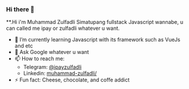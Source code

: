 ### Hi there 👋


**.Hi i'm Muhammad Zulfadli Simatupang fullstack Javascript wannabe, u can called me ipay or zulfadli whatever u want. 

- 🌱 I’m currently learning Javascript with its framework such as VueJs and etc
- 💬 Ask Google whatever u want
- 📫 How to reach me: 
  - Telegram: [@ipayzulfadli](https://t.me/ipayzulfadli)
  - Linkedin: [muhammad-zulfadli/](https://www.linkedin.com/in/muhammad-zulfadli/)
- ⚡ Fun fact: Cheese, chocolate, and coffe addict
